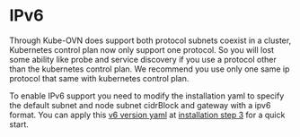 # IPv6

Through Kube-OVN does support both protocol subnets coexist in a cluster, Kubernetes control plan now only support one protocol. So you will lost some ability like probe and  service discovery if you use a protocol other than the kubernetes control plan. We recommend you use only one same ip protocol that same with kubernetes control plan.

To enable IPv6 support you need to modify the installation yaml to specify the default subnet and node subnet cidrBlock and gateway with a ipv6 format. You can apply this [v6 version yaml](https://raw.githubusercontent.com/alauda/kube-ovn/v1.1.1/yamls/kube-ovn-ipv6.yaml) at [installation step 3](install.md#to-install) for a quick start.
